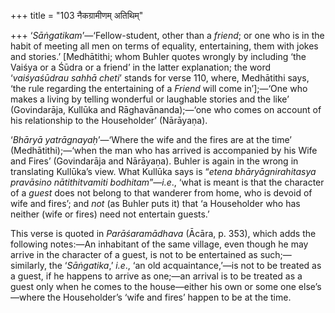 +++
title = "103 नैकग्रामीणम् अतिथिम्"

+++
‘*Sāṅgatikam*’—‘Fellow-student, other than a *friend*; or one who is in
the habit of meeting all men on terms of equality, entertaining, them
with jokes and stories.’ \[Medhātithi; whom Buhler quotes wrongly by
including ‘the Vaiśya or a Śūdra or a friend’ in the latter explanation;
the word ‘*vaiśyaśūdrau sahhā cheti*’ stands for verse 110, where,
Medhātithi says, ‘the rule regarding the entertaining of a *Friend* will
come in’\];—‘One who makes a living by telling wonderful or laughable
stories and the like’ (Govindarāja, Kullūka and Rāghavānanda);—‘one who
comes on account of his relationship to the Householder’ (Nārāyaṇa).

‘*Bhāryā yatrāgnayaḥ*’—‘Where the wife and the fires are at the time’
(Medhātithi);—‘when the man who has arrived is accompanied by his Wife
and Fires’ (Govindarāja and Nārāyaṇa). Buhler is again in the wrong in
translating Kullūka’s view. What Kullūka says is “*etena
bhāryāgnirahitasya pravāsino nātithitvamiti bodhitam*”—*i.e*., ‘what is
meant is that the character of a *guest* does not belong to that
wanderer from home, who is devoid of wife and fires’; and *not* (as
Buhler puts it) that ‘a Householder who has neither (wife or fires) need
not entertain guests.’

This verse is quoted in *Parāśaramādhava* (Ācāra, p. 353), which adds
the following notes:—An inhabitant of the same village, even though he
may arrive in the character of a guest, is not to be entertained as
such;—similarly, the ‘*Sāṅgatika*,’ *i.e*., ‘an old acquaintance,’—is
not to be treated as a guest, if he happens to arrive as one;—an arrival
is to be treated as a guest only when he comes to the house—either his
own or some one else’s—where the Householder’s ‘wife and fires’ happen
to be at the time.


